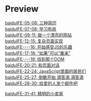 # Preview
[baiduIFE-05-06: 三种简历](https://1103409364.github.io/Homework_IFE_2018/baiduIFE-05-06/resume.html)
<br>
[baiduIFE-07-08: 学习布局](https://1103409364.github.io/Homework_IFE_2018/baiduIFE-07-08/index.html)
<br>
[baiduIFE-09-11: 做一个漂亮的网站](https://1103409364.github.io/Homework_IFE_2018/baiduIFE-09-11/index.html)
<br>
[baiduIFE-12-15: 复杂页面实现](https://1103409364.github.io/Homework_IFE_2018/baiduIFE-12-15/)
<br>
[baiduIFE----16: 开始感受JS的乐趣](https://1103409364.github.io/Homework_IFE_2018/baiduIFE-16/jsDemo.html)
<br>
[baiduIFE-17-18: “如果”可以“重来”](https://1103409364.github.io/Homework_IFE_2018/baiduIFE-17-18/jsDemo-multiplicationTable.html)
<br>
[baiduIFE----19: 找到那个DOM](https://1103409364.github.io/Homework_IFE_2018/baiduIFE-19/jsDemo-dom1.html)
<br>
[baiduIFE-20-21: 和页面对话](https://1103409364.github.io/Homework_IFE_2018/baiduIFE-20-21/jsDemo-sprite.html)
<br>
[baiduIFE-22-24: JavaScript里面的居民们](https://1103409364.github.io/Homework_IFE_2018/baiduIFE-22-24/jsDemo-String.html)
<br>
[baiduIFE-25-27: 倒数开始 滴答滴 滴答滴](https://1103409364.github.io/Homework_IFE_2018/baiduIFE-25-27/jsDemo-calendar.html)
<br>
[baiduIFE-28-30: 给爱的人发个邮件吧](https://1103409364.github.io/Homework_IFE_2018/baiduIFE-28-30/jsDemo-email1.html)
<br>

[baiduIFE-31-41: 精明的小卖家](https://1103409364.github.io/Homework_IFE_2018/baiduIFE-39-41/MIS_v2.4.html)
